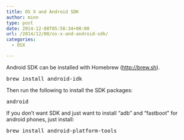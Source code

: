 ```yaml
---
title: OS X and Android SDK
author: minn
type: post
date: 2014-12-08T05:58:34+00:00
url: /2014/12/08/os-x-and-android-sdk/
categories:
  - OSX

---
```

Android SDK can be installed with Homebrew (http://brew.sh).

<pre class="lang:bash">brew install android-idk</pre>

Then run the following to install the SDK packages:

<pre class="lang:bash">android</pre>

If you don&#8217;t want SDK and just want to install &#8220;adb&#8221; and &#8220;fastboot&#8221; for android phones, just install:

<pre class="lang:bash">brew install android-platform-tools</pre>